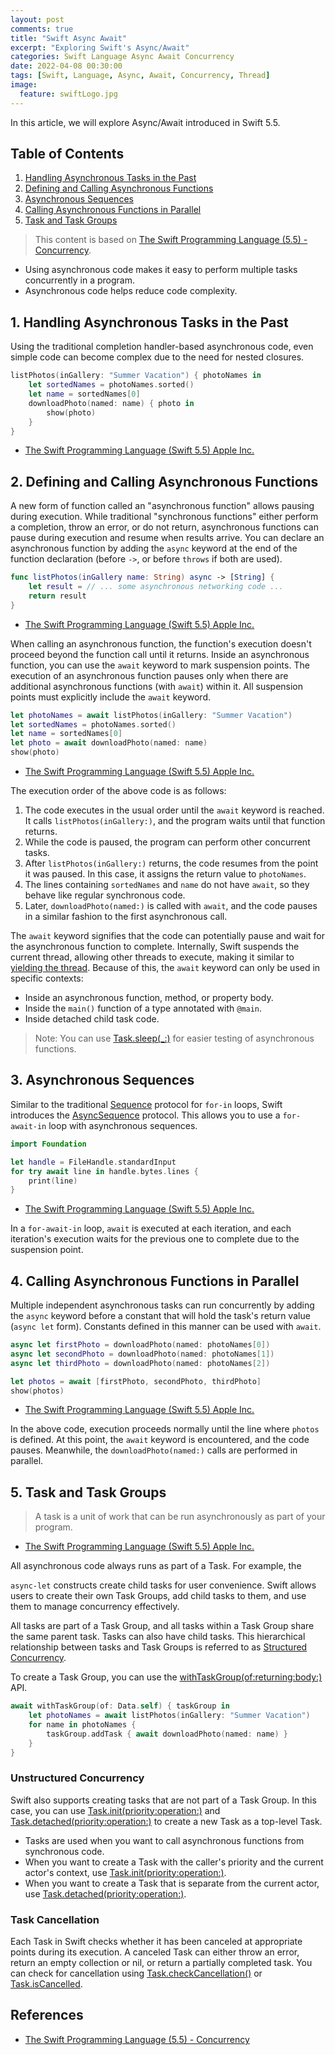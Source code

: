```yaml
---
layout: post
comments: true
title: "Swift Async Await"
excerpt: "Exploring Swift's Async/Await"
categories: Swift Language Async Await Concurrency
date: 2022-04-08 00:30:00
tags: [Swift, Language, Async, Await, Concurrency, Thread]
image:
  feature: swiftLogo.jpg
---
```


In this article, we will explore Async/Await introduced in Swift 5.5.

## Table of Contents

1. [Handling Asynchronous Tasks in the Past](./swift_async_await#1-handling-asynchronous-tasks-in-the-past)
2. [Defining and Calling Asynchronous Functions](./swift_async_await#2-defining-and-calling-asynchronous-functions)
3. [Asynchronous Sequences](./swift_async_await#3-asynchronous-sequences)
4. [Calling Asynchronous Functions in Parallel](./swift_async_await#4-calling-asynchronous-functions-in-parallel)
5. [Task and Task Groups](./swift_async_await#5-task-and-task-groups)

> This content is based on [The Swift Programming Language (5.5) - Concurrency](https://docs.swift.org/swift-book/LanguageGuide/Concurrency.html).

- Using asynchronous code makes it easy to perform multiple tasks concurrently in a program.
- Asynchronous code helps reduce code complexity.

## 1. Handling Asynchronous Tasks in the Past

Using the traditional completion handler-based asynchronous code, even simple code can become complex due to the need for nested closures.

```swift
listPhotos(inGallery: "Summer Vacation") { photoNames in
    let sortedNames = photoNames.sorted()
    let name = sortedNames[0]
    downloadPhoto(named: name) { photo in
        show(photo)
    }
}
```

- [The Swift Programming Language (Swift 5.5) Apple Inc.](https://books.apple.com/kr/book/the-swift-programming-language-swift-5-5/id881256329)

## 2. Defining and Calling Asynchronous Functions

A new form of function called an "asynchronous function" allows pausing during execution. While traditional "synchronous functions" either perform a completion, throw an error, or do not return, asynchronous functions can pause during execution and resume when results arrive. You can declare an asynchronous function by adding the `async` keyword at the end of the function declaration (before `->`, or before `throws` if both are used).

```swift
func listPhotos(inGallery name: String) async -> [String] {
    let result = // ... some asynchronous networking code ...
    return result
}
```

- [The Swift Programming Language (Swift 5.5) Apple Inc.](https://books.apple.com/kr/book/the-swift-programming-language-swift-5-5/id881256329)

When calling an asynchronous function, the function's execution doesn't proceed beyond the function call until it returns. Inside an asynchronous function, you can use the `await` keyword to mark suspension points. The execution of an asynchronous function pauses only when there are additional asynchronous functions (with `await`) within it. All suspension points must explicitly include the `await` keyword.

```swift
let photoNames = await listPhotos(inGallery: "Summer Vacation")
let sortedNames = photoNames.sorted()
let name = sortedNames[0]
let photo = await downloadPhoto(named: name)
show(photo)
```

- [The Swift Programming Language (Swift 5.5) Apple Inc.](https://books.apple.com/kr/book/the-swift-programming-language-swift-5-5/id881256329)

The execution order of the above code is as follows:

1. The code executes in the usual order until the `await` keyword is reached. It calls `listPhotos(inGallery:)`, and the program waits until that function returns.
2. While the code is paused, the program can perform other concurrent tasks.
3. After `listPhotos(inGallery:)` returns, the code resumes from the point it was paused. In this case, it assigns the return value to `photoNames`.
4. The lines containing `sortedNames` and `name` do not have `await`, so they behave like regular synchronous code.
5. Later, `downloadPhoto(named:)` is called with `await`, and the code pauses in a similar fashion to the first asynchronous call.

The `await` keyword signifies that the code can potentially pause and wait for the asynchronous function to complete. Internally, Swift suspends the current thread, allowing other threads to execute, making it similar to [yielding the thread](https://en.wikipedia.org/wiki/Yield_(multithreading)). Because of this, the `await` keyword can only be used in specific contexts:

- Inside an asynchronous function, method, or property body.
- Inside the `main()` function of a type annotated with `@main`.
- Inside detached child task code.

> Note: You can use [Task.sleep(_:)](https://developer.apple.com/documentation/swift/task/3814836-sleep) for easier testing of asynchronous functions.

## 3. Asynchronous Sequences

Similar to the traditional [Sequence](https://developer.apple.com/documentation/swift/sequence) protocol for `for-in` loops, Swift introduces the [AsyncSequence](https://developer.apple.com/documentation/swift/asyncsequence) protocol. This allows you to use a `for-await-in` loop with asynchronous sequences.

```swift
import Foundation

let handle = FileHandle.standardInput
for try await line in handle.bytes.lines {
    print(line)
}
```

- [The Swift Programming Language (Swift 5.5) Apple Inc.](https://books.apple.com/kr/book/the-swift-programming-language-swift-5-5/id881256329)

In a `for-await-in` loop, `await` is executed at each iteration, and each iteration's execution waits for the previous one to complete due to the suspension point.

## 4. Calling Asynchronous Functions in Parallel

Multiple independent asynchronous tasks can run concurrently by adding the `async` keyword before a constant that will hold the task's return value (`async let` form). Constants defined in this manner can be used with `await`.

```swift
async let firstPhoto = downloadPhoto(named: photoNames[0])
async let secondPhoto = downloadPhoto(named: photoNames[1])
async let thirdPhoto = downloadPhoto(named: photoNames[2])

let photos = await [firstPhoto, secondPhoto, thirdPhoto]
show(photos)
```

- [The Swift Programming Language (Swift 5.5) Apple Inc.](https://books.apple.com/kr/book/the-swift-programming-language-swift-5-5/id881256329)

In the above code, execution proceeds normally until the line where `photos` is defined. At this point, the `await` keyword is encountered, and the code pauses. Meanwhile, the `downloadPhoto(named:)` calls are performed in parallel.

## 5. Task and Task Groups

> A task is a unit of work that can be run asynchronously as part of your program.

- [The Swift Programming Language (Swift 5.5) Apple Inc.](https://books.apple.com/kr/book/the-swift-programming-language-swift-5-5/id881256329)

All asynchronous code always runs as part of a Task. For example, the

 `async-let` constructs create child tasks for user convenience. Swift allows users to create their own Task Groups, add child tasks to them, and use them to manage concurrency effectively.

All tasks are part of a Task Group, and all tasks within a Task Group share the same parent task. Tasks can also have child tasks. This hierarchical relationship between tasks and Task Groups is referred to as [Structured Concurrency](https://en.wikipedia.org/wiki/Structured_concurrency).

To create a Task Group, you can use the [withTaskGroup(of:returning:body:)](https://developer.apple.com/documentation/swift/taskgroup) API.

```swift
await withTaskGroup(of: Data.self) { taskGroup in
    let photoNames = await listPhotos(inGallery: "Summer Vacation")
    for name in photoNames {
        taskGroup.addTask { await downloadPhoto(named: name) }
    }
}
```

### Unstructured Concurrency

Swift also supports creating tasks that are not part of a Task Group. In this case, you can use [Task.init(priority:operation:)](https://developer.apple.com/documentation/swift/task/3856790-init) and [Task.detached(priority:operation:)](https://developer.apple.com/documentation/swift/task/3856786-detached) to create a new Task as a top-level Task.

- Tasks are used when you want to call asynchronous functions from synchronous code.
- When you want to create a Task with the caller's priority and the current actor's context, use [Task.init(priority:operation:)](https://developer.apple.com/documentation/swift/task/3856790-init).
- When you want to create a Task that is separate from the current actor, use [Task.detached(priority:operation:)](https://developer.apple.com/documentation/swift/task/3856786-detached).

### Task Cancellation

Each Task in Swift checks whether it has been canceled at appropriate points during its execution. A canceled Task can either throw an error, return an empty collection or nil, or return a partially completed task. You can check for cancellation using [Task.checkCancellation()](https://developer.apple.com/documentation/swift/task/3814826-checkcancellation) or [Task.isCancelled](https://developer.apple.com/documentation/swift/task/3814832-iscancelled).


## References

- [The Swift Programming Language (5.5) - Concurrency](https://docs.swift.org/swift-book/LanguageGuide/Concurrency.html)